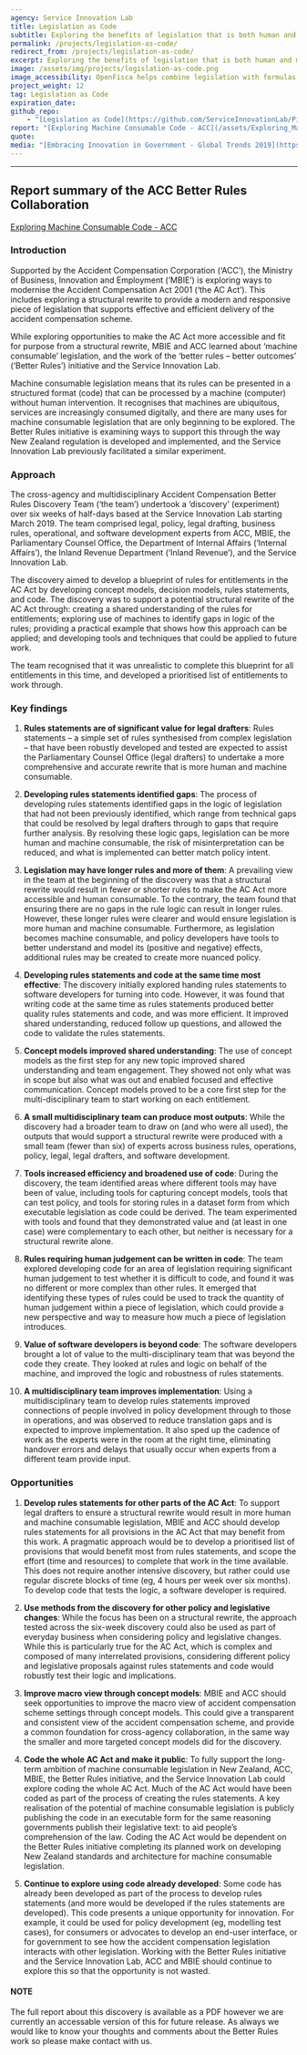 ```yaml
---
agency: Service Innovation Lab
title: Legislation as Code
subtitle: Exploring the benefits of legislation that is both human and machine readable and what it might take to transition.
permalink: /projects/legislation-as-code/
redirect_from: /projects/legislation-as-code/
excerpt: Exploring the benefits of legislation that is both human and machine readable and what it might take to transition.
image: /assets/img/projects/legislation-as-code.png
image_accessibility: OpenFisca helps combine legislation with formulas and transforms rules into code.
project_weight: 12
tag: Legislation as Code
expiration_date:
github_repo:
    - "[Legislation as Code](https://github.com/ServiceInnovationLab/Piccolo)"
report: "[Exploring Machine Consumable Code - ACC](/assets/Exploring_Machine_Consumable_Code_With_ACC.pdf)"
quote:
media: "[Embracing Innovation in Government - Global Trends 2019](https://trends.oecd-opsi.org/)"
---
```


---

## **Report summary of the ACC Better Rules Collaboration**

[Exploring Machine Consumable Code - ACC](/assets/Exploring_Machine_Consumable_Code_With_ACC.pdf)

### **Introduction**

Supported by the Accident Compensation Corporation (‘ACC’), the Ministry of Business, Innovation and Employment (‘MBIE’) is exploring ways to modernise the Accident Compensation Act 2001 (‘the AC Act’). This includes exploring a structural rewrite to provide a modern and responsive piece of legislation that supports effective and efficient delivery of the accident compensation scheme.

While exploring opportunities to make the AC Act more accessible and fit for purpose from a structural rewrite, MBIE and ACC learned about ‘machine consumable’ legislation, and the work of the ‘better rules – better outcomes’ (‘Better Rules’) initiative and the Service Innovation Lab.

Machine consumable legislation means that its rules can be presented in a structured format (code) that can be processed by a machine (computer) without human intervention. It recognises that machines are ubiquitous, services are increasingly consumed digitally, and there are many uses for machine consumable legislation that are only beginning to be explored. The Better Rules initiative is examining ways to support this through the way New Zealand regulation is developed and implemented, and the Service Innovation Lab previously facilitated a similar experiment.

### **Approach**

The cross-agency and multidisciplinary Accident Compensation Better Rules Discovery Team (‘the team’) undertook a ‘discovery’ (experiment) over six weeks of half-days based at the Service Innovation Lab starting March 2019. The team comprised legal, policy, legal drafting, business rules, operational, and software development experts from ACC, MBIE, the Parliamentary Counsel Office, the Department of Internal Affairs (‘Internal Affairs’), the Inland Revenue Department (‘Inland Revenue’), and the Service Innovation Lab.

The discovery aimed to develop a blueprint of rules for entitlements in the AC Act by developing concept models, decision models, rules statements, and code. The discovery was to support a potential structural rewrite of the AC Act through: creating a shared understanding of the rules for entitlements; exploring use of machines to identify gaps in logic of the rules; providing a practical example that shows how this approach can be applied; and developing tools and techniques that could be applied to future work.

The team recognised that it was unrealistic to complete this blueprint for all entitlements in this time, and developed a prioritised list of entitlements to work through.

### **Key findings**

1. **Rules statements are of significant value for legal drafters**: Rules statements – a simple set of rules synthesised from complex legislation – that have been robustly developed and tested are expected to assist the Parliamentary Counsel Office (legal drafters) to undertake a more comprehensive and accurate rewrite that is more human and machine consumable.

2. **Developing rules statements identified gaps**: The process of developing rules statements identified gaps in the logic of legislation that had not been previously identified, which range from technical gaps that could be resolved by legal drafters through to gaps that require further analysis. By resolving these logic gaps, legislation can be more human and machine consumable, the risk of misinterpretation can be reduced, and what is implemented can better match policy intent.

3. **Legislation may have longer rules and more of them**: A prevailing view in the team at the beginning of the discovery was that a structural rewrite would result in fewer or shorter rules to make the AC Act more accessible and human consumable. To the contrary, the team found that ensuring there are no gaps in the rule logic can result in longer rules. However, these longer rules were clearer and would ensure legislation is more human and machine consumable. Furthermore, as legislation becomes machine consumable, and policy developers have tools to better understand and model its (positive and negative) effects, additional rules may be created to create more nuanced policy.

4. **Developing rules statements and code at the same time most effective**: The discovery initially explored handing rules statements to software developers for turning into code. However, it was found that writing code at the same time as rules statements produced better quality rules statements and code, and was more efficient. It improved shared understanding, reduced follow up questions, and allowed the code to validate the rules statements.

5. **Concept models improved shared understanding**: The use of concept models as the first step for any new topic improved shared understanding and team engagement. They showed not only what was in scope but also what was out and enabled focused and effective communication. Concept models proved to be a core first step for the multi-disciplinary team to start working on each entitlement.

6. **A small multidisciplinary team can produce most outputs**: While the discovery had a broader team to draw on (and who were all used), the outputs that would support a structural rewrite were produced with a small team (fewer than six) of experts across business rules, operations, policy, legal, legal drafters, and software development.

7. **Tools increased efficiency and broadened use of code**: During the discovery, the team identified areas where different tools may have been of value, including tools for capturing concept models, tools that can test policy, and tools for storing rules in a dataset form from which executable legislation as code could be derived. The team experimented with tools and found that they demonstrated value and (at least in one case) were complementary to each other, but neither is necessary for a structural rewrite alone.

8. **Rules requiring human judgement can be written in code**: The team explored developing code for an area of legislation requiring significant human judgement to test whether it is difficult to code, and found it was no different or more complex than other rules. It emerged that identifying these types of rules could be used to track the quantity of human judgement within a piece of legislation, which could provide a new perspective and way to measure how much a piece of legislation introduces.

9. **Value of software developers is beyond code**: The software developers brought a lot of value to the multi-disciplinary team that was beyond the code they create. They looked at rules and logic on behalf of the machine, and improved the logic and robustness of rules statements.

10. **A multidisciplinary team improves implementation**: Using a multidisciplinary team to develop rules statements improved connections of people involved in policy development through to those in operations, and was observed to reduce translation gaps and is expected to improve implementation. It also sped up the cadence of work as the experts were in the room at the right time, eliminating handover errors and delays that usually occur when experts from a different team provide input.

### **Opportunities**

1. **Develop rules statements for other parts of the AC Act**: To support legal drafters to ensure a structural rewrite would result in more human and machine consumable legislation, MBIE and ACC should develop rules statements for all provisions in the AC Act that may benefit from this work. A pragmatic approach would be to develop a prioritised list of provisions that would benefit most from rules statements, and scope the effort (time and resources) to complete that work in the time available. This does not require another intensive discovery, but rather could use regular discrete blocks of time (eg, 4 hours per week over six months). To develop code that tests the logic, a software developer is required.

2. **Use methods from the discovery for other policy and legislative changes**: While the focus has been on a structural rewrite, the approach tested across the six-week discovery could also be used as part of everyday business when considering policy and legislative changes. While this is particularly true for the AC Act, which is complex and composed of many interrelated provisions, considering different policy and legislative proposals against rules statements and code would robustly test their logic and implications.

3. **Improve macro view through concept models**: MBIE and ACC should seek opportunities to improve the macro view of accident compensation scheme settings through concept models. This could give a transparent and consistent view of the accident compensation scheme, and provide a common foundation for cross-agency collaboration, in the same way the smaller and more targeted concept models did for the discovery.

4. **Code the whole AC Act and make it public**: To fully support the long-term ambition of machine consumable legislation in New Zealand, ACC, MBIE, the Better Rules initiative, and the Service Innovation Lab could explore coding the whole AC Act. Much of the AC Act would have been coded as part of the process of creating the rules statements. A key realisation of the potential of machine consumable legislation is publicly publishing the code in an executable form for the same reasoning governments publish their legislative text: to aid people’s comprehension of the law. Coding the AC Act would be dependent on the Better Rules initiative completing its planned work on developing New Zealand standards and architecture for machine consumable legislation.

5. **Continue to explore using code already developed**: Some code has already been developed as part of the process to develop rules statements (and more would be developed if the rules statements are developed). This code presents a unique opportunity for innovation. For example, it could be used for policy development (eg, modelling test cases), for consumers or advocates to develop an end-user interface, or for government to see how the accident compensation legislation interacts with other legislation. Working with the Better Rules initiative and the Service Innovation Lab, ACC and MBIE should continue to explore this so that the opportunity is not wasted.

#### **NOTE**

The full report about this discovery is available as a PDF however we are currently an accessable version of this for future release. As always we would like to know your thoughts and comments about the Better Rules work so please make contact with us.
